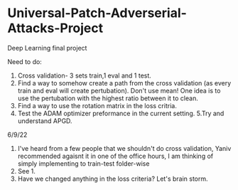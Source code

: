 # Universal-Patch-Adverserial-Attacks-Project
Deep Learning final project

Need to do:
1. Cross validation- 3 sets train,1  eval and 1 test.
2. Find a way to somehow create a path from the cross validation (as every train and eval will create pertubation). Don't use mean!
One idea is to use the pertubation with the highest ratio between it to clean.
3. Find a way to use the rotation matrix in the loss critria.
4. Test the ADAM optimizer preformance in the current setting.
5.Try and understand APGD.


6/9/22
1. I've heard from a few people that we shouldn't do cross validation, Yaniv recommended agaisnt it in one of the office hours, I am thinking of simply implementing to train-test folder-wise
2. See 1.
3. Have we changed anything in the loss criteria? Let's brain storm.
